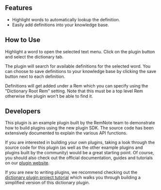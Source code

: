 ## Features

- Highlight words to automatically lookup the definition.
- Easily add definitions into your knowledge base.

## How to Use

Highlight a word to open the selected text menu. Click on the plugin button and select the dictionary tab.

The plugin will search for available definitions for the selected word. You can choose to save definitions to your knowledge base by clicking the save button next to each definition.

Definitions will get added under a Rem which you can specify using the "Dictionary Root Rem" setting. Note that this must be a top level Rem otherwise the plugin won't be able to find it.

## Developers

This plugin is an example plugin built by the RemNote team to demonstrate how to build plugins using the new plugin SDK. The source code has been extensively documented to explain the various API functions.

If you are interested in building your own plugins, taking a look through the source code for this plugin (as well as the other example plugins and plugins built by the community) would be a great starting point. Of course, you should also check out the official documentation, guides and tutorials on our [plugin website](https://plugins.remnote.com/).

If you are new to writing plugins, we recommend checking out the [dictionary plugin project tutorial](https://plugins.remnote.com/in-depth-tutorial/overview) which walks you through building a simplified version of this dictionary plugin.
